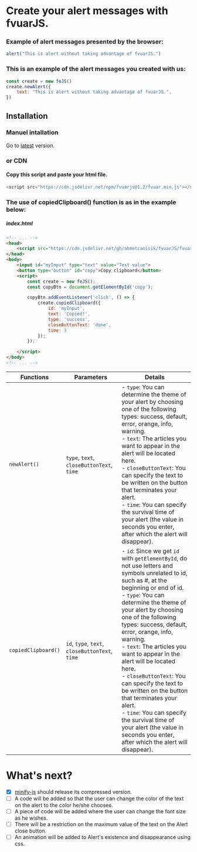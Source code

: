 # Create your alert messages with fvuarJS.

### Example of alert messages presented by the browser:
```javascript
alert("This is alert without taking advantage of fvuarJS.")
```

### This is an example of the alert messages you created with us:
```javascript
const create = new feJS()
create.newAlert({
    text: "This is alert without taking advantage of fvuarJS.",
})
```


## Installation

### Manuel intallation
Go to [latest](https://github.com/ahmetcanisik/fvuarJS/releases/latest) version.

### or CDN

#### Copy this script and paste your html file.
```javascript
<script src="https://cdn.jsdelivr.net/npm/fvuarjs@1.2/fvuar.min.js"></script>
```

### The use of copiedClipboard() function is as in the example below:

##### index.html
```html
<!-- ... -->
<head>
    <script src="https://cdn.jsdelivr.net/gh/ahmetcanisik/fvuarJS/fvuar1.1.min.js"></script>
</head>
<body>
    <input id="myInput" type="text" value="Test value">
    <button type="button" id="copy">Copy clipboard</button>
    <script>
        const create = new feJS();
        const copyBtn = document.getElementById('copy');

        copyBtn.addEventListener('click', () => {
            create.copiedClipboard({
                id: 'myInput',
                text: 'Copied!',
                type: 'success',
                closeButtonText: 'done',
                time: 3
            });
        });

    </script>
</body>
<!-- ... -->
```

| Functions | Parameters | Details |
| ----------| ------------- | -------- |
| `newAlert()` | `type`, `text`, `closeButtonText`, `time` | - `type`: You can determine the theme of your alert by choosing one of the following types: success, default, error, orange, info, warning. <br> - `text`: The articles you want to appear in the alert will be located here. <br> - `closeButtonText`: You can specify the text to be written on the button that terminates your alert. <br> - `time`: You can specify the survival time of your alert (the value in seconds you enter, after which the alert will disappear). |
| `copiedClipboard()` | `id`, `type`, `text`, `closeButtonText`, `time` | - `id`: Since we get `id` with `getElementById`, do not use letters and symbols unrelated to id, such as #, at the beginning or end of id. <br> - `type`: You can determine the theme of your alert by choosing one of the following types: success, default, error, orange, info, warning. <br> - `text`: The articles you want to appear in the alert will be located here. <br> - `closeButtonText`: You can specify the text to be written on the button that terminates your alert. <br> - `time`: You can specify the survival time of your alert (the value in seconds you enter, after which the alert will disappear). |


# What's next?

- [x] [minify-js](https://minify-js.com/) should release its compressed version.
- [ ] A code will be added so that the user can change the color of the text on the alert to the color he/she chooses.
- [ ] A piece of code will be added where the user can change the font size as he wishes.
- [ ] There will be a restriction on the maximum value of the text on the Alert close button.
- [ ] An animation will be added to Alert's existence and disappearance using css.
